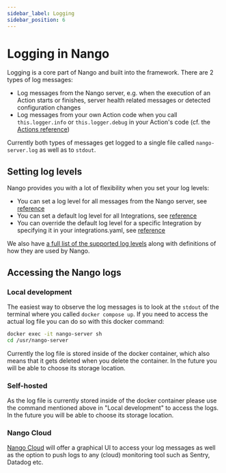 ```yaml
---
sidebar_label: Logging
sidebar_position: 6
---
```


# Logging in Nango

Logging is a core part of Nango and built into the framework. There are 2 types of log messages:
- Log messages from the Nango server, e.g. when the execution of an Action starts or finishes, server health related messages or detected configuration changes
- Log messages from your own Action code when you call `this.logger.info` or `this.logger.debug` in your Action's code (cf. the [Actions reference](reference/actions.md#logger))

Currently both types of messages get logged to a single file called `nango-server.log` as well as to `stdout`.

## Setting log levels

Nango provides you with a lot of flexibility when you set your log levels:
- You can set a log level for all messages from the Nango server, see [reference](reference/configuration.md#nangoConfigYaml)
- You can set a default log level for all Integrations, see [reference](reference/configuration.md#nangoConfigYaml)
- You can override the default log level for a specific Integration by specifying it in your integrations.yaml, see [reference](reference/configuration.md#integrationsYaml)

We also have [a full list of the supported log levels](reference/logging.md) along with definitions of how they are used by Nango.

## Accessing the Nango logs

### Local development
The easiest way to observe the log messages is to look at the `stdout` of the terminal where you called `docker compose up`.
If you need to access the actual log file you can do so with this docker command:

```bash
docker exec -it nango-server sh
cd /usr/nango-server
```

Currently the log file is stored inside of the docker container, which also means that it gets deleted when you delete the container. In the future you will be able to choose its storage location.

### Self-hosted
As the log file is currently stored inside of the docker container please use the command mentioned above in "Local development" to access the logs. In the future you will be able to choose its storage location.

### Nango Cloud
[Nango Cloud](nango-cloud.md) will offer a graphical UI to access your log messages as well as the option to push logs to any (cloud) monitoring tool such as Sentry, Datadog etc.